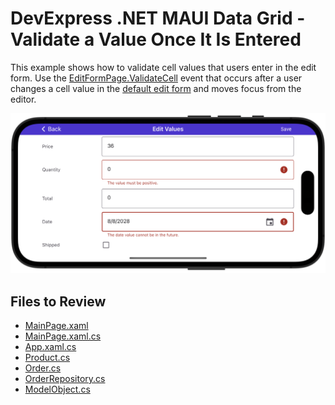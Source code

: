 # DevExpress .NET MAUI Data Grid - Validate a Value Once It Is Entered

This example shows how to validate cell values that users enter in the edit form. Use the [EditFormPage.ValidateCell](https://docs.devexpress.com/MAUI/DevExpress.Maui.DataGrid.EditFormPage.ValidateCell) event that occurs after a user changes a cell value in the [default edit form](https://docs.devexpress.com/MAUI/403652/data-grid/edit-cell-values#edit-form) and moves focus from the editor.

<img src="./img/edit-form-validation.png"/>

<!-- default file list -->
## Files to Review

* [MainPage.xaml](./DataGrid_ValidateCellEvent/MainPage.xaml)
* [MainPage.xaml.cs](./DataGrid_ValidateCellEvent/MainPage.xaml.cs)
* [App.xaml.cs](./DataGrid_ValidateCellEvent/App.xaml.cs)
* [Product.cs](./DataGrid_ValidateCellEvent/DataModel/Product.cs)
* [Order.cs](./DataGrid_ValidateCellEvent/DataModel/Order.cs)
* [OrderRepository.cs](./DataGrid_ValidateCellEvent/DataModel/OrderRepository.cs)
* [ModelObject.cs](./DataGrid_ValidateCellEvent/DataModel/ModelObject.cs)
<!-- default file list end -->
